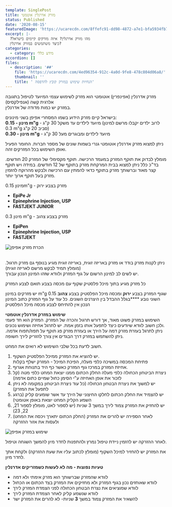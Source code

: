 ```yaml
---
template: SinglePost
title: מזרק אדרנלין אוטמטי
status: Published
date: '2020-08-15'
featuredImage: 'https://ucarecdn.com/8ffefc91-dd98-4872-a7e1-bfa5934fb7ba/'
excerpt: |-
  ?מהו מזרק אדרנלין? איזה מזרקים קיימים בישראל 
  כיצד משתמשים במזרק אדרנלין?
categories:
  - category: מידע כללי
accordion: []
files:
  - description: '##'
    file: 'https://ucarecdn.com/4ed96354-912c-4a0d-9fe8-478c804d06a8/'
    thumbnail: ''
    title: ' הנחיות שימוש במזרק קובץ להדפסה'
---
```

מזרק אדרנלין (אפינפרין) אוטומטי הוא מזרק לשימוש עצמי המיועד לטיפול בתגובה אלרגית קשה (אנפילקסיס)\
במזרק יש כמות מדודה של אדרנלין.

בישראל קיים מזרק הידוע בשמו המסחרי אפיפן בשני מינונים:\
 **מינון - 0.15 m"g**  -  מיועד לילדים עד משקל 30 ק"ג  (לרוב ילדים יקבלו מרשם למינון 0.3 m"g  סביב 20 ק"ג)\
**מינון  - 0.30 m"g** - מיועד לילדים ומבוגרים מעל 30 ק"ג

ניתן למצוא מזרק אדרנלין אוטומטי גנרי בשמות שונים של מספר חברות. החומר הפעיל ואופן השימוש בכל המזרקים זהה. 

מומלץ לבדוק את תוקף המזרק במעמד הרכישה. תוקף מקסימלי של המזרק 20 חודשים. בד"כ כלל ניתן למצוא בבית המרקחת מזרק בתוקף של 12 חודשים. במידה ויש תוקף קצר מאוד וברשותך מזרק בתוקף כדאי להמתין עם הרכישה ולבקש מהרוקח להזמין מזרק בעל תוקף ארוך יותר. 

מינון 0.15m"g - מזרק בצבע ירוק

* **EpiPe Jr**
* **Epinephrine Injection, USP** 
* **FASTJEKT JUNIOR**

מינון 0.3 m"g - מזרק בצבע צהוב

* **EpiPen**
* **Epinephrine Injection, USP** 
* **FASTJEKT**

![](https://ucarecdn.com/8bc9f2a5-238b-4e0d-ba4a-bedfb78f9762/ "הכרת מזרק אפיפן")

\
ניתן לקנות מזרק בודד או מזרק באריזה זוגית, באריזה זוגית מגיע בנוסף גם מזרק תרגול. (מומלץ תמיד לבקש מרשם לאריזה זוגית)\
יש לשים לב למינון הרשום על גוף המזרק ולוודא שזהו המינון הנכון עבורך.

כל מזרק מגיע בתוך מיכל פלסטיק שקוף עם מכסה בצבע תואם לצבע המזרק

יש מזרקים במינון m"g 0.15 שגוף המזרק בצבע **ירוק** ומכסה מיכל הפלסטיק בצבע **צהוב** השוני נובע \*\*\*\*בגלל ההבדל בין היצרנים השונים. כל עוד על גוף המזרק כתוב המינון הנכון אין להתיחס לצבע מכסה מיכל הפלסטיק

**שימוש במזרק אדרנלין אוטמטי**\
השימוש במזרק פשוט מאוד, אך דורש תרגול והכרה של המזרק.  המזרק הוא חד פעמי ולכן חשוב לוודא שיודעים כיצד לתפעל אותו בזמן אמת. יש לתרגל אחיזה ושימוש נכונים. \
ניתן לתרגל בעזרת מזרק דמה על הירך או בעזרת מזרק פג תוקף על תפוז/תפוח אדמה. ניתן להשתמש במזרק דרך הבגדים אין צורך להזריק לירך חשופה.

חשוב לדעת בכל שלבי השימוש לא רואים את המחט.

1. יש להוציא את המזרק ממיכל הפלסטיק השקוף. \
   פתיחת המכסה במשיכה כלפי מעלה, הפיכת המיכל - המזרק ישלף בקלות
2. אחיזת המזרק במרכז גוף המזרק כאשר כף היד בתנוחת אגרוף. 
3. ניצרת הביטחון הכחולה כלפי מעלה החלק הכתום ממנו יוצאת המחט כלפי מטה (קל לזכור את אופן האחיזה ע"י הסימן כחול שמיים כתום אדמה)
4. יש למשוך את ניצרת הבטחון הכחולה (כל עוד ניצרת הביטחון במקומה לא ניתן לתפעל את המזרק)
5. יש להצמיד את החלק הכתום לחלקו החיצוני של הירך עד אשר שומעים קליק (ברגע השמע הקליק המחט יוצאת באופן אטומטי)
6. יש להחזיק את המזרק צמוד לירך במשך 3 שניות (יש לספור לאט, מומלץ לספור 21, 22, 23)
7. לאחר הספירה יש להרים את המזרק (החלק הכתום יתארך ויכסה את המחט) ולעסות את אזור ההזרקה

![](https://ucarecdn.com/e22ddbe8-5418-4ba6-98a7-96f1746e4c0e/ "שימוש במזרק אפיפן")

לאחר ההזרקה יש להזמין ניידת טיפול נמרץ ולהתפנות לחדר מיון להמשך השגחה וטיפול.

את המזרק יש להחזיר למיכל השקוף (מומלץ לכתוב עליו את שעת ההזרקה) ולקחת אתך לחדר מיון.



**טעיות נפוצות - מה לא לעשות כשמזריקים אדרנלין**

* לוודא שהמזרק שברשותך הוא מזרק אימתי ולא דמה
* לוודא שאוחזים נכון בגוף המזרק ולא מחזיקים את המזרק בצד הכתום או הכחול
* לוודא שמוציאים את נצרת הבטחון הכחולה לפני הצמדת המזרק לירך
* לוודא שנשמע קליק לאחר הצמדת המזרק לירך 
* להשאיר את המזרק צמוד במשך **3** שניות- לא להרים את המזרק ישר
